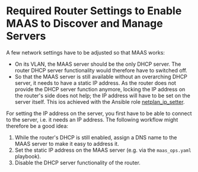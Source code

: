# Required Router Settings to Enable MAAS to Discover and Manage Servers

A few network settings have to be adjusted so that MAAS works:

* On its VLAN, the MAAS server should be the only DHCP server. The router DHCP server functionality would therefore have
  to switched off.
* So that the MAAS server is still available without an overarching DHCP server, it needs to have a static IP address.
  As the router does not provide the DHCP server function anymore, locking the IP address on the router's side does not
  help; the IP address will have to be set on the server itself. This ios achieved with the Ansible role
  [netplan_ip_setter](../../ansible/roles/netplan_ip_setter).

For setting the IP address on the server, you first have to be able to connect to the server, i.e. it needs an IP
address. The following workflow might therefore be a good idea:

1. While the router's DHCP is still enabled, assign a DNS name to the MAAS server to make it easy to address it.
2. Set the static IP address on the MAAS server (e.g. via the `maas_ops.yaml` playbook).
3. Disable the DHCP server functionality of the router.
